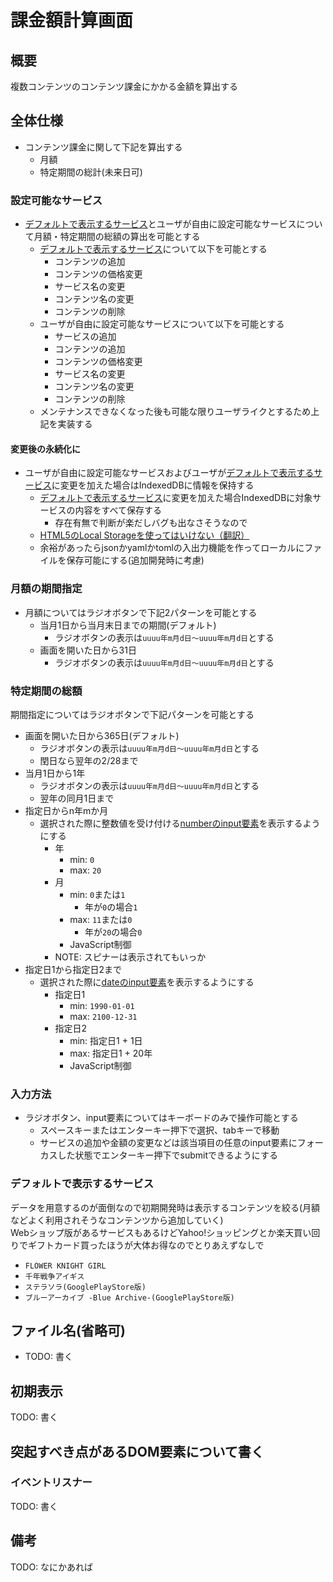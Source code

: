 # 課金額計算画面

## 概要

複数コンテンツのコンテンツ課金にかかる金額を算出する


## 全体仕様

- コンテンツ課金に関して下記を算出する
    - 月額
    - 特定期間の総計(未来日可)

### 設定可能なサービス

- [デフォルトで表示するサービス](#デフォルトで表示するサービス)とユーザが自由に設定可能なサービスについて月額・特定期間の総額の算出を可能とする
    - [デフォルトで表示するサービス](#デフォルトで表示するサービス)について以下を可能とする
        - コンテンツの追加
        - コンテンツの価格変更
        - サービス名の変更
        - コンテンツ名の変更
        - コンテンツの削除
    - ユーザが自由に設定可能なサービスについて以下を可能とする
        - サービスの追加
        - コンテンツの追加
        - コンテンツの価格変更
        - サービス名の変更
        - コンテンツ名の変更
        - コンテンツの削除
    - メンテナンスできなくなった後も可能な限りユーザライクとするため上記を実装する

#### 変更後の永続化に

- ユーザが自由に設定可能なサービスおよびユーザが[デフォルトで表示するサービス](#デフォルトで表示するサービス)に変更を加えた場合はIndexedDBに情報を保持する
    - [デフォルトで表示するサービス](#デフォルトで表示するサービス)に変更を加えた場合IndexedDBに対象サービスの内容をすべて保存する
        - 存在有無で判断が楽だしバグも出なさそうなので
    - [HTML5のLocal Storageを使ってはいけない（翻訳）](https://techracho.bpsinc.jp/hachi8833/2024_04_05/80851)
    - 余裕があったらjsonかyamlかtomlの入出力機能を作ってローカルにファイルを保存可能にする(追加開発時に考慮)

### 月額の期間指定

- 月額についてはラジオボタンで下記2パターンを可能とする
    - 当月1日から当月末日までの期間(デフォルト)
        - ラジオボタンの表示は`uuuu年m月d日～uuuu年m月d日`とする
    - 画面を開いた日から31日
        - ラジオボタンの表示は`uuuu年m月d日～uuuu年m月d日`とする

### 特定期間の総額

期間指定についてはラジオボタンで下記パターンを可能とする

- 画面を開いた日から365日(デフォルト)
    - ラジオボタンの表示は`uuuu年m月d日～uuuu年m月d日`とする
    - 閏日なら翌年の2/28まで
- 当月1日から1年
    - ラジオボタンの表示は`uuuu年m月d日～uuuu年m月d日`とする
    - 翌年の同月1日まで
- 指定日からn年mか月
    - 選択された際に整数値を受け付ける[numberのinput要素](https://developer.mozilla.org/ja/docs/Web/HTML/Reference/Elements/input/number)を表示するようにする
        - 年
            - min: `0`
            - max: `20`
        - 月
            - min: `0`または`1`
                - 年が`0`の場合`1`
            - max: `11`または`0`
                - 年が`20`の場合`0`
            - JavaScript制御
        - NOTE: スピナーは表示されてもいっか
- 指定日1から指定日2まで
    - 選択された際に[dateのinput要素](https://developer.mozilla.org/ja/docs/Web/HTML/Reference/Elements/input/date)を表示するようにする
        - 指定日1
            - min: `1990-01-01`
            - max: `2100-12-31`
        - 指定日2
            - min: 指定日1 + 1日
            - max: 指定日1 + 20年
            - JavaScript制御

### 入力方法

- ラジオボタン、input要素についてはキーボードのみで操作可能とする
    - スペースキーまたはエンターキー押下で選択、tabキーで移動
    - サービスの追加や金額の変更などは該当項目の任意のinput要素にフォーカスした状態でエンターキー押下でsubmitできるようにする

### デフォルトで表示するサービス

データを用意するのが面倒なので初期開発時は表示するコンテンツを絞る(月額などよく利用されそうなコンテンツから追加していく)  
Webショップ版があるサービスもあるけどYahoo!ショッピングとか楽天買い回りでギフトカード買ったほうが大体お得なのでとりあえずなしで

- `FLOWER KNIGHT GIRL`
- `千年戦争アイギス`
- `ステラソラ(GooglePlayStore版)`
- `ブルーアーカイブ -Blue Archive-(GooglePlayStore版)`

## ファイル名(省略可)

- TODO: 書く

## 初期表示

TODO: 書く

## 突起すべき点があるDOM要素について書く

### イベントリスナー

TODO: 書く

## 備考

TODO: なにかあれば

